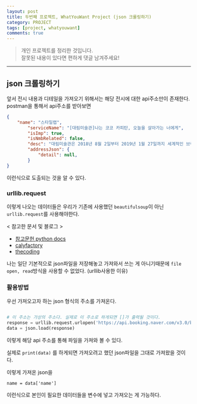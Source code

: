 ```yaml
---
layout: post
title: 두번째 프로젝트, WhatYouWant Project (json 크롤링하기)
category: PROJECT
tags: [project, whatyouwant]
comments: true
---
```


> 개인 프로젝트를 정리한 것입니다.     
잘못된 내용이 있다면 편하게 댓글 남겨주세요!    

<hr>

## json 크롤링하기

앞서 전시 내용과 디테일을 가져오기 위해서는 해당 전시에 대한 api주소만이 존재한다. postman을 통해서 api주소를 받아보면

```json
{
    "name": "스타일랩",
        "serviceName": "[대림미술관]나는 코코 카피탄, 오늘을 살아가는 너에게",
        "isImp": true,
        "isNmbRelated": false,
        "desc": "대림미술관은 2018년 8월 2일부터 2019년 1월 27일까지 세계적인 브랜드 및 매체가 주목하고 있는 ‘영 아트 스타(Young Art Star)’ 코코 카피탄(Coco Capitán)의 전시 ~\n",
        "addressJson": {
            "detail": null,
        }
}
```
이런식으로 도출되는 것을 알 수 있다.


### urllib.request

이렇게 나오는 데이터들은 우리가 기존에 사용했던 `beautifulsoup`이 아닌 `urllib.request`를 사용해야한다.

< 참고한 문서 및 블로그 >
- [참고문헌 python docs](https://docs.python.org/3.0/library/urllib.request.html)
- [calyfactory](https://calyfactory.github.io/%EC%A0%9C%EC%9D%B4%EC%8A%A8%ED%8C%8C%EC%8B%B1/)
- [thecoding](http://thecoding.kr/python-json-%ED%99%9C%EC%9A%A9/)

나는 일단 기본적으로 json파일을 저장해놓고 가져와서 쓰는 게 아니기때문에 `file open, read`방식을 사용할 수 없었다. (urllib사용한 이유)

### 활용방법

우선 가져오고자 하는 json 형식의 주소를 가져온다.

```python

# 이 주소는 가상의 주소다. 실제로 이 주소로 하게되면 []가 출력될 것이다.
response = urllib.request.urlopen('https://api.booking.naver.com/v3.0/businesses/')
data = json.load(response)
```

이렇게 해당 api 주소를 통해 파일을 가져와 볼 수 있다.

실제로 `print(data)` 를 하게되면 가져오려고 했던 json파일을 그대로 가져왔을 것이다.

이렇게 가져온 json을
```
name = data['name']
```
이런식으로 본인이 필요한 데이터들을 변수에 넣고 가져오는 게 가능하다.

